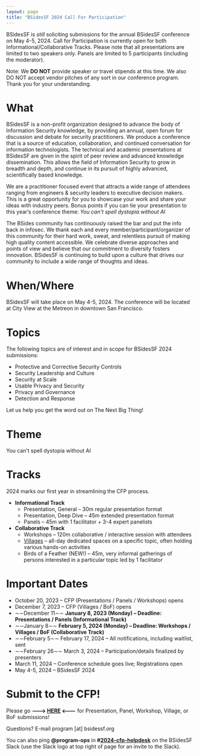 ```yaml
---
layout: page
title: "BSidesSF 2024 Call For Participation"
---
```


BSidesSF is *still* soliciting submissions for the annual BSidesSF conference on May 4-5, 2024. Call for Participation is currently open for both Informational/Collaborative Tracks.  Please note that all presentations are limited to two speakers only. Panels are limited to 5 participants (including the moderator).

Note: We **DO NOT** provide speaker or travel stipends at this time. We also DO NOT accept vendor pitches of any sort in our conference program. Thank you for your understanding.

# **What**

BSidesSF is a non-profit organization designed to advance the body of Information Security knowledge, by providing an annual, open forum for discussion and debate for security practitioners. We produce a conference that is a source of education, collaboration, and continued conversation for information technologists. The technical and academic presentations at BSidesSF are given in the spirit of peer review and advanced knowledge dissemination. This allows the field of Information Security to grow in breadth and depth, and continue in its pursuit of highly advanced, scientifically based knowledge.

We are a practitioner focused event that attracts a wide range of attendees ranging from engineers & security leaders to executive decision makers. This is a great opportunity for you to showcase your work and share your ideas with industry peers. Bonus points if you can tie your presentation to this year’s conference theme: _You can't spell dystopia without AI_

The BSides community has continuously raised the bar and put the info back in infosec. We thank each and every member/participant/organizer of this community for their hard work, sweat, and relentless pursuit of making high quality content accessible. We celebrate diverse approaches and points of view and believe that our commitment to diversity fosters innovation. BSidesSF is continuing to build upon a culture that drives our community to include a wide range of thoughts and ideas.

# **When/Where**

BSidesSF will take place on May 4-5, 2024. The conference will be located at City View at the Metreon in downtown San Francisco.

# **Topics**

The following topics are of interest and in scope for BSidesSF 2024 submissions:
- Protective and Corrective Security Controls
- Security Leadership and Culture
- Security at Scale
- Usable Privacy and Security
- Privacy and Governance
- Detection and Response

Let us help you get the word out on The Next Big Thing!

# **Theme**

You can't spell dystopia without AI

# **Tracks**

2024 marks our first year in streamlining the CFP process.

* **Informational Track**
    * Presentation, General – 30m regular presentation format
    * Presentation, Deep Dive – 45m extended presentation format
    * Panels – 45m with 1 facilitator + 3-4 expert panelists
* **Collaborative Track**
    * Workshops – 120m collaborative / interactive session with attendees
    * [Villages](/cfp/villages) – all-day dedicated spaces on a specific topic, often holding various hands-on activities
    * Birds of a Feather (NEW!) – 45m, very informal gatherings of persons interested in a particular topic led by 1 facilitator

# **Important Dates**

- October 20, 2023 – CFP (Presentations / Panels / Workshops) opens
- December 7, 2023 – CFP (Villages / BoF) opens
- ∼∼December 11∼∼ **January 8, 2023 (Monday) – Deadline: Presentations / Panels (Informational Track)**
- ∼∼January 8∼∼ **February 5, 2024 (Monday) – Deadline: Workshops / Villages / BoF (Collaborative Track)**
- ∼∼February 5∼∼ February 17, 2024 – All notifications, including waitlist, sent
- ∼∼February 26∼∼ March 3, 2024 – Participation/details finalized by presenters
- March 11, 2024 – Conference schedule goes live; Registrations open
- May 4-5, 2024 – BSidesSF 2024

# **Submit to the CFP!**

Please go **---> [HERE](https://pretalx.com/bsidessf-2024) <---** for Presentation, Panel, Workshop, Village, or BoF submissions!

Questions? E-mail program [at] bsidessf.org

You can also ping **@program-ops** in **#[2024-cfp-helpdesk](https://bsidessf.slack.com/archives/C05U24PACSD)** on the BSidesSF Slack (use the Slack logo at top right of page for an invite to the Slack).
